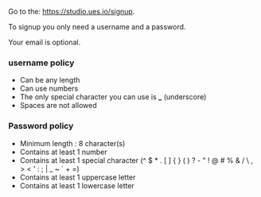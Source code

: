 Go to the: https://studio.ues.io/signup.

To signup you only need a username and a password.

Your email is optional.

### username policy

-   Can be any length
-   Can use numbers
-   The only special character you can use is **\_** (underscore)
-   Spaces are not allowed

### Password policy

-   Minimum length : 8 character(s)
-   Contains at least 1 number
-   Contains at least 1 special character (^ $ \* . [ ] { } ( ) ? - " ! @ # % & / \ , > < ' : ; | \_ ~ ` + =)
-   Contains at least 1 uppercase letter
-   Contains at least 1 lowercase letter
